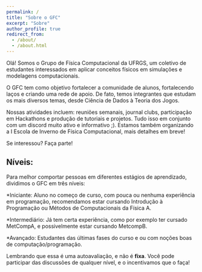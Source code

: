 ```yaml
---
permalink: /
title: "Sobre o GFC"
excerpt: "Sobre"
author_profile: true
redirect_from: 
  - /about/
  - /about.html
---
```


Olá! Somos o Grupo de Física Computacional da UFRGS, um coletivo de estudantes interessados em aplicar conceitos físicos em simulações e modelagens computacionais.

O GFC tem como objetivo fortalecer a comunidade de alunos, fortalecendo laços e criando uma rede de apoio. De fato, temos integrantes que estudam os mais diversos temas, desde Ciência de Dados à Teoria dos Jogos.

Nossas atividades incluem: reuniões semanais, journal clubs, participação em Hackathons e produção de tutoriais e projetos.  Tudo isso em conjunto com um discord muito ativo e informativo ;). Estamos também organizando a I Escola de Inverno de Física Computacional, mais detalhes em breve!

Se interessou? Faça parte!

Níveis:
---------------
Para melhor comportar pessoas em diferentes estágios de aprendizado, dividimos o GFC em três níveis:

*Iniciante: Aluno no começo de curso, com pouca ou nenhuma experiência em programação, recomendamos estar cursando Introdução à Programação ou Métodos de Computacionais da Física A.

*Intermediário: Já tem certa experiência, como por exemplo ter cursado MetCompA, e possivelmente estar cursando MetcompB.

*Avançado: Estudantes das últimas fases do curso e ou com noções boas de computação/programação.

Lembrando que essa é uma autoavaliação, e não é **fixa**. Você pode participar das discussões de qualquer nível, e o incentivamos que o faça!
